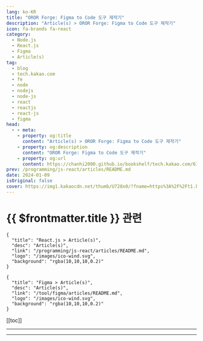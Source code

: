 ```yaml
---
lang: ko-KR
title: "OROR Forge: Figma to Code 도구 제작기"
description: "Article(s) > OROR Forge: Figma to Code 도구 제작기"
icon: fa-brands fa-react
category: 
  - Node.js
  - React.js
  - Figma
  - Article(s)
tag: 
  - blog
  - tech.kakao.com
  - fe
  - node
  - nodejs
  - node-js
  - react
  - reactjs
  - react-js
  - figma
head:
  - - meta:
    - property: og:title
      content: "Article(s) > OROR Forge: Figma to Code 도구 제작기"
    - property: og:description
      content: "OROR Forge: Figma to Code 도구 제작기"
    - property: og:url
      content: https://chanhi2000.github.io/bookshelf/tech.kakao.com/611.html
prev: /programming/js-react/articles/README.md
date: 2024-01-09
isOriginal: false
cover: https://img1.kakaocdn.net/thumb/U728x0/?fname=https%3A%2F%2Ft1.kakaocdn.net%2Fkakao_tech%2Fimage%2F2024%2F01%2Fimages%2Foror-forge-2-thumbnail.jpg
---
```


# {{ $frontmatter.title }} 관련

```component VPCard
{
  "title": "React.js > Article(s)",
  "desc": "Article(s)",
  "link": "/programming/js-react/articles/README.md",
  "logo": "/images/ico-wind.svg",
  "background": "rgba(10,10,10,0.2)"
}
```

```component VPCard
{
  "title": "Figma > Article(s)",
  "desc": "Article(s)",
  "link": "/tool/figma/articles/README.md",
  "logo": "/images/ico-wind.svg",
  "background": "rgba(10,10,10,0.2)"
}
```

[[toc]]

---

<SiteInfo
  name="OROR Forge: Figma to Code 도구 제작기 (1) 디자인을 코드로 만들어보자!"
  desc="프롤로그 안녕하세요, OROR 프론트엔드 팀의 테오입니다! 이번 글에서는 프론트엔..."
  url="https://tech.kakao.com/posts/611"
  logo="https://www.kakaocorp.com/page/favicon.ico"
  preview="https://img1.kakaocdn.net/thumb/U728x0/?fname=https%3A%2F%2Ft1.kakaocdn.net%2Fkakao_tech%2Fimage%2F2024%2F01%2Fimages%2Foror-forge-2-thumbnail.jpg"/>

<!-- TODO: 작성 -->

---

<SiteInfo
  name="OROR Forge: Figma to Code 도구 제작기 (2) 실전용으로 만들기"
  desc="프롤로그 안녕하세요, OROR 프론트엔드 팀의 덴입니다! 1부에서는 Figma 디..."
  url="https://tech.kakao.com/posts/612"
  logo="https://www.kakaocorp.com/page/favicon.ico"
  preview="https://img1.kakaocdn.net/thumb/U728x0/?fname=https%3A%2F%2Ft1.kakaocdn.net%2Fkakao_tech%2Fimage%2F2024%2F01%2Fimages%2Foror-forge-2-thumbnail.jpg"/>

<!-- TODO: 작성 -->
